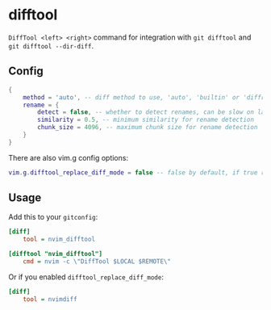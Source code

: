 # difftool
`DiffTool <left> <right>` command for integration with `git difftool` and `git difftool --dir-diff`.

## Config
```lua
{
    method = 'auto', -- diff method to use, 'auto', 'builtin' or 'diffr'
    rename = {
        detect = false, -- whether to detect renames, can be slow on large directories
        similarity = 0.5, -- minimum similarity for rename detection
        chunk_size = 4096, -- maximum chunk size for rename detection
    }
}
```

There are also vim.g config options:
```lua
vim.g.difftool_replace_diff_mode = false -- false by default, if true replaces nvim -d with DiffTool
```


## Usage
Add this to your `gitconfig`:

```ini
[diff]
    tool = nvim_difftool

[difftool "nvim_difftool"]
    cmd = nvim -c \"DiffTool $LOCAL $REMOTE\"
```

Or if you enabled `difftool_replace_diff_mode`:

```ini
[diff]
    tool = nvimdiff
```
